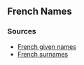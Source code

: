 ## French Names

### Sources

- [French given names](https://en.wiktionary.org/wiki/Category:French_given_names)
- [French surnames](https://en.wiktionary.org/wiki/Category:French_surnames)